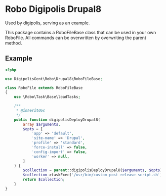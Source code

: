 # Robo Digipolis Drupal8

Used by digipolis, serving as an example.

This package contains a RoboFileBase class that can be used in your own
RoboFile. All commands can be overwritten by overwriting the parent method.

## Example

```php
<?php

use DigipolisGent\Robo\Drupal8\RoboFileBase;

class RoboFile extends RoboFileBase
{
    use \Robo\Task\Base\loadTasks;

    /**
     * @inheritdoc
     */
    public function digipolisDeployDrupal8(
        array $arguments,
        $opts = [
            'app' => 'default',
            'site-name' => 'Drupal',
            'profile' => 'standard',
            'force-install' => false,
            'config-import' => false,
            'worker' => null,
        ]
    ) {
        $collection = parent::digipolisDeployDrupal8($arguments, $opts);
        $collection->taskExec('/usr/bin/custom-post-release-script.sh');
        return $collection;
    }
}

```
